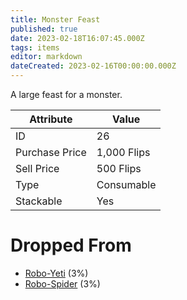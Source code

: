 ```yaml
---
title: Monster Feast
published: true
date: 2023-02-18T16:07:45.000Z
tags: items
editor: markdown
dateCreated: 2023-02-16T00:00:00.000Z
---
```


A large feast for a monster.

|Attribute|Value|
|-|-|
|ID|26|
|Purchase Price|1,000 Flips|
|Sell Price|500 Flips|
|Type|Consumable|
|Stackable|Yes|


# Dropped From
 * [Robo-Yeti](/monsters/robo-yeti.md) (3%)
 * [Robo-Spider](/monsters/robo-spider.md) (3%)

